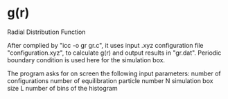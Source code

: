# g(r)
Radial Distribution Function

After complied by "icc -o gr gr.c", 
it uses input .xyz configuration file "configuration.xyz", 
to calculate g(r) and output results in "gr.dat". 
Periodic boundary condition is used here for the simulation box.

The program asks for on screen the following input parameters:
number of configurations
number of equilibration
particle number N
simulation box size L
number of bins of the histogram 
